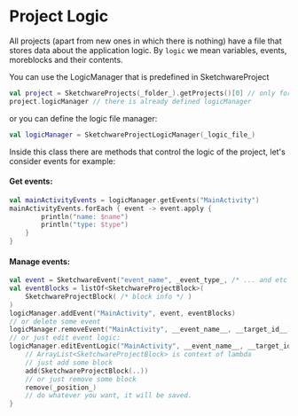 # Project Logic
All projects (apart from new ones in which there is nothing) have a file that 
stores data about the application logic.
By `logic` we mean variables, events, moreblocks and their contents.

You can use the LogicManager that is predefined in SketchwareProject
```kotlin
val project = SketchwareProjects(_folder_).getProjects()[0] // only for example
project.logicManager // there is already defined logicManager
```
or you can define the logic file manager: 
```kotlin
val logicManager = SketchwareProjectLogicManager(_logic_file_)
```
Inside this class there are methods that control the logic of the project, let's consider events for example:
#### Get events:
```kotlin
val mainActivityEvents = logicManager.getEvents("MainActivity")
mainActivityEvents.forEach { event -> event.apply {
        println("name: $name")
        println("type: $type")
    }
}
```
#### Manage events:
```kotlin
val event = SketchwareEvent("event_name", _event_type_, /* ... and etc */)
val eventBlocks = listOf<SketchwareProjectBlock>(
    SketchwareProjectBlock( /* block info */ )
)
logicManager.addEvent("MainActivity", event, eventBlocks)
// or delete some event
logicManager.removeEvent("MainActivity", __event_name__, __target_id__)
// or just edit event logic:
logicManager.editEventLogic("MainActivity", __event_name__, __target_id__) { 
    // ArrayList<SketchwareProjectBlock> is context of lambda
    // just add some block
    add(SketchwareProjectBlock(..))
    // or just remove some block
    remove(_position_)
    // do whatever you want, it will be saved.
}
```